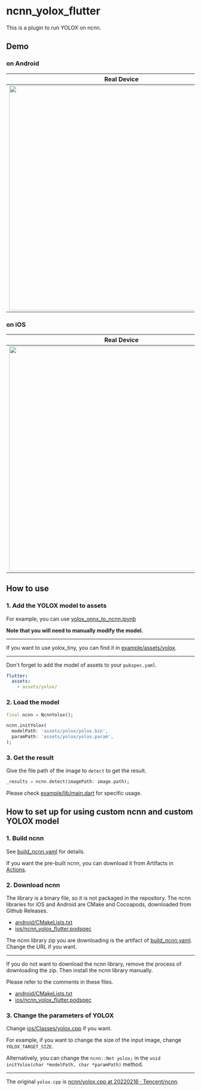# ncnn_yolox_flutter

This is a plugin to run YOLOX on ncnn.

## Demo

### on Android

| Real Device                                                                                                             | Simulator                                                                                                                         |
| ----------------------------------------------------------------------------------------------------------------------- | --------------------------------------------------------------------------------------------------------------------------------- |
| <img src="https://github.com/KoheiKanagu/ncnn_yolox_flutter/blob/main/screenshots/android_demo.gif?raw=true" width=600> | <img src="https://github.com/KoheiKanagu/ncnn_yolox_flutter/blob/main/screenshots/android_simulator_demo.gif?raw=true" width=300> |

### on iOS

| Real Device                                                                                                         | Simulator                                                                                                                     |
| ------------------------------------------------------------------------------------------------------------------- | ----------------------------------------------------------------------------------------------------------------------------- |
| <img src="https://github.com/KoheiKanagu/ncnn_yolox_flutter/blob/main/screenshots/ios_demo.gif?raw=true" width=600> | <img src="https://github.com/KoheiKanagu/ncnn_yolox_flutter/blob/main/screenshots/ios_simulator_demo.gif?raw=true" width=300> |

## How to use

### 1. Add the YOLOX model to assets

For example, you can use [yolox_onnx_to_ncnn.ipynb](notebooks/yolox_onnx_to_ncnn.ipynb)

**Note that you will need to manually modify the model.**

---

If you want to use yolox_tiny, you can find it in [example/assets/yolox](example/assets/yolox).

---

Don't forget to add the model of assets to your `pubspec.yaml`.

```pubspec.yaml
flutter:
  assets:
    - assets/yolox/
```

### 2. Load the model

```dart
final ncnn = NcnnYolox();

ncnn.initYolox(
  modelPath: 'assets/yolox/yolox.bin',
  paramPath: 'assets/yolox/yolox.param',
);
```

### 3. Get the result

Give the file path of the image to `detect` to get the result.

```dart
_results = ncnn.detect(imagePath: image.path);
```

Please check [example/lib/main.dart](example/lib/main.dart) for specific usage.

## How to set up for using custom ncnn and custom YOLOX model

### 1. Build ncnn

See [build_ncnn.yaml](.github/workflows/build_ncnn.yaml) for details.

If you want the pre-built ncnn, you can download it from Artifacts in [Actions](https://github.com/KoheiKanagu/ncnn_yolox_flutter/actions/workflows/build_ncnn.yaml).

### 2. Download ncnn

The library is a binary file, so it is not packaged in the repository.
The ncnn libraries for iOS and Android are CMake and Cocoapods, downloaded from Github Releases.

- [android/CMakeLists.txt](android/CMakeLists.txt)
- [ios/ncnn_yolox_flutter.podspec](ios/ncnn_yolox_flutter.podspec)

The ncnn library zip you are downloading is the artifact of [build_ncnn.yaml](.github/workflows/build_ncnn.yaml). Change the URL if you want.

---

If you do not want to download the ncnn library, remove the process of downloading the zip.
Then install the ncnn library manually.

Please refer to the comments in these files.

- [android/CMakeLists.txt](android/CMakeLists.txt)
- [ios/ncnn_yolox_flutter.podspec](ios/ncnn_yolox_flutter.podspec)

### 3. Change the parameters of YOLOX

Change [ios/Classes/yolox.cpp](ios/Classes/yolox.cpp) if you want.

For example, if you want to change the size of the input image, change `YOLOX_TARGET_SIZE`.

Alternatively, you can change the `ncnn::Net yolox;` in the `void initYolox(char *modelPath, char *paramPath)` method.

---

The original `yolox.cpp` is [ncnn/yolox\.cpp at 20220216 · Tencent/ncnn](https://github.com/Tencent/ncnn/blob/20220216/examples/yolox.cpp).
